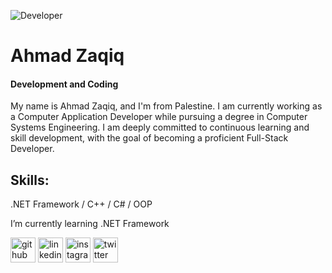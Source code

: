 
![Developer](https://github.com/AhmadZaqiq/AhmadZaqiq/blob/main/Me.png)

# Ahmad Zaqiq
#### Development and Coding

My name is Ahmad Zaqiq, and I'm from Palestine. I am currently working as a Computer Application Developer while pursuing a degree in Computer Systems Engineering. I am deeply committed to continuous learning and skill development, with the goal of becoming a proficient Full-Stack Developer.

## Skills:
 .NET Framework / C++ / C# / OOP
 
 I’m currently learning .NET Framework 


[<img src='https://cdn.jsdelivr.net/npm/simple-icons@3.0.1/icons/github.svg' alt='github' height='40'>](https://github.com/AhmadZaqiq)  [<img src='https://cdn.jsdelivr.net/npm/simple-icons@3.0.1/icons/linkedin.svg' alt='linkedin' height='40'>](https://www.linkedin.com/in/ahmad-zaqiq-23b2a5225/)  [<img src='https://cdn.jsdelivr.net/npm/simple-icons@3.0.1/icons/instagram.svg' alt='instagram' height='40'>](https://www.instagram.com/4.ahmad_awad.4/)  [<img src='https://cdn.jsdelivr.net/npm/simple-icons@3.0.1/icons/twitter.svg' alt='twitter' height='40'>](https://twitter.com/XAhmadJRX)  

